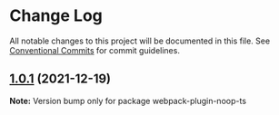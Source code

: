 # Change Log

All notable changes to this project will be documented in this file.
See [Conventional Commits](https://conventionalcommits.org) for commit guidelines.

## [1.0.1](https://github.com/taoliujun/npm-packages/compare/webpack-plugin-noop-ts@1.0.0...webpack-plugin-noop-ts@1.0.1) (2021-12-19)

**Note:** Version bump only for package webpack-plugin-noop-ts
